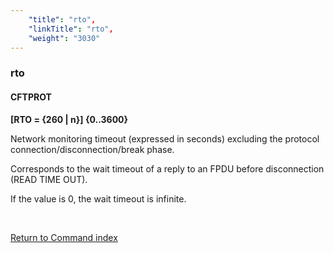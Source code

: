 ```yaml
---
    "title": "rto",
    "linkTitle": "rto",
    "weight": "3030"
---
```

<span id="rto"></span>

### rto

#### CFTPROT

******[RTO =
{<span class="underline">260</span> &#124; n}]** {0..3600}****

Network monitoring timeout (expressed in seconds) excluding the protocol
connection/disconnection/break phase.

Corresponds to the wait timeout of a reply to an FPDU before disconnection
(READ TIME OUT).

If the value is 0, the wait timeout is infinite.

 

[Return to Command index](../../)
